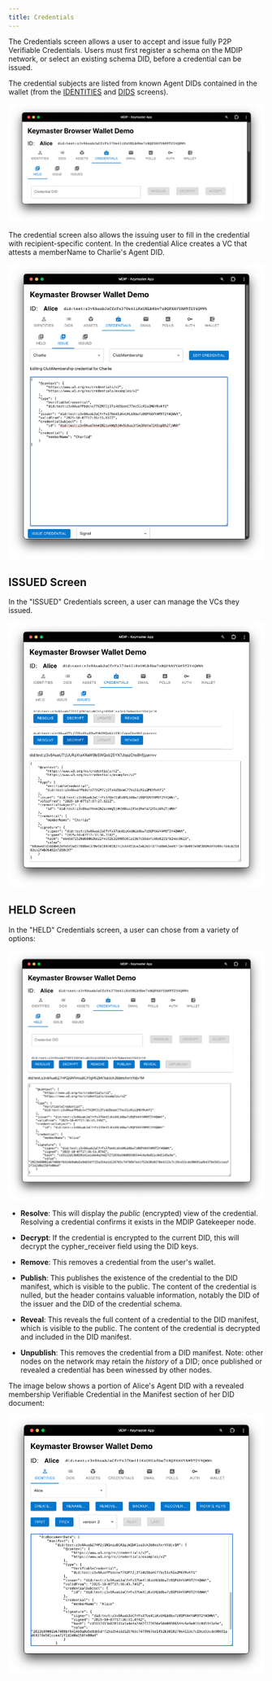 ```yaml
---
title: Credentials
---
```


The Credentials screen allows a user to accept and issue fully P2P Verifiable Credentials. Users must first register a schema on the MDIP network, or select an existing schema DID, before a credential can be issued.

The credential subjects are listed from known Agent DIDs contained in the wallet (from the [IDENTITIES](./identities) and [DIDS](./dids) screens).

![Credentials screen](credentials-screen.png)

The credential screen also allows the issuing user to fill in the credential with recipient-specific content. In the credential Alice creates a VC that attests a memberName to Charlie's Agent DID.

![Issue Credential](issue-credential.png)

## ISSUED Screen

In the "ISSUED" Credentials screen, a user can manage the VCs they issued.

![Issued Credentials](issued-credentials.png)

## HELD Screen

In the "HELD" Credentials screen, a user can chose from a variety of options:

![Held Credentials](held-credentials.png)

- **Resolve**: This will display the *public* (encrypted) view of the credential. Resolving a credential confirms it exists in the MDIP Gatekeeper node.

- **Decrypt**: If the credential is encrypted to the current DID, this will decrypt the cypher_receiver field using the DID keys.

- **Remove**: This removes a credential from the user's wallet.

- **Publish**: This publishes the existence of the credential to the DID manifest, which is visible to the public. The content of the credential is nulled, but the header contains valuable information, notably the DID of the issuer and the DID of the credential schema.

- **Reveal**: This reveals the full content of a credential to the DID manifest, which is visible to the public. The content of the credential is decrypted and included in the DID manifest.

- **Unpublish**: This removes the credential from a DID manifest. Note: other nodes on the network may retain the *history* of a DID; once published or revealed a credential has been winessed by other nodes.

The image below shows a portion of Alice's Agent DID with a revealed membership Verifiable Credential in the Manifest section of her DID document:

![revealed membership](revealed-membership.png)
